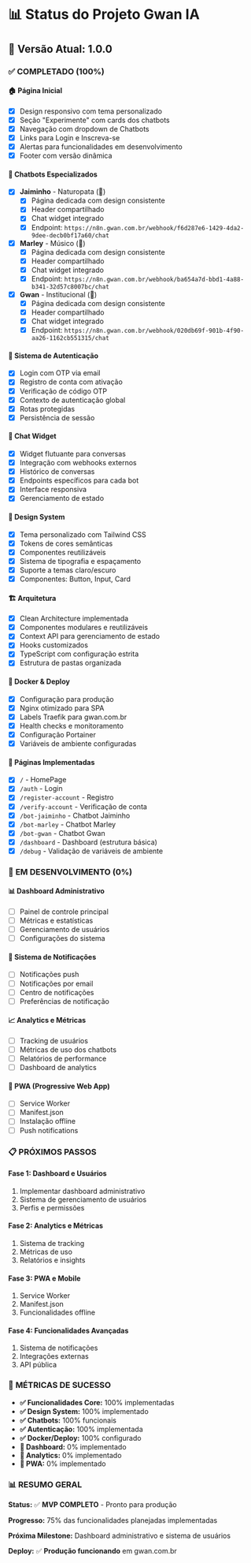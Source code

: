 # 📊 Status do Projeto Gwan IA

## 🎯 **Versão Atual: 1.0.0**

### ✅ **COMPLETADO (100%)**

#### **🏠 Página Inicial**
- [x] Design responsivo com tema personalizado
- [x] Seção "Experimente" com cards dos chatbots
- [x] Navegação com dropdown de Chatbots
- [x] Links para Login e Inscreva-se
- [x] Alertas para funcionalidades em desenvolvimento
- [x] Footer com versão dinâmica

#### **🤖 Chatbots Especializados**
- [x] **Jaiminho** - Naturopata (🌿)
  - [x] Página dedicada com design consistente
  - [x] Header compartilhado
  - [x] Chat widget integrado
  - [x] Endpoint: `https://n8n.gwan.com.br/webhook/f6d287e6-1429-4da2-9dee-decb0bf17a60/chat`

- [x] **Marley** - Músico (🎵)
  - [x] Página dedicada com design consistente
  - [x] Header compartilhado
  - [x] Chat widget integrado
  - [x] Endpoint: `https://n8n.gwan.com.br/webhook/ba654a7d-bbd1-4a88-b341-32d57c8007bc/chat`

- [x] **Gwan** - Institucional (🏢)
  - [x] Página dedicada com design consistente
  - [x] Header compartilhado
  - [x] Chat widget integrado
  - [x] Endpoint: `https://n8n.gwan.com.br/webhook/020db69f-901b-4f90-aa26-1162cb551315/chat`

#### **🔐 Sistema de Autenticação**
- [x] Login com OTP via email
- [x] Registro de conta com ativação
- [x] Verificação de código OTP
- [x] Contexto de autenticação global
- [x] Rotas protegidas
- [x] Persistência de sessão

#### **💬 Chat Widget**
- [x] Widget flutuante para conversas
- [x] Integração com webhooks externos
- [x] Histórico de conversas
- [x] Endpoints específicos para cada bot
- [x] Interface responsiva
- [x] Gerenciamento de estado

#### **🎨 Design System**
- [x] Tema personalizado com Tailwind CSS
- [x] Tokens de cores semânticas
- [x] Componentes reutilizáveis
- [x] Sistema de tipografia e espaçamento
- [x] Suporte a temas claro/escuro
- [x] Componentes: Button, Input, Card

#### **🏗️ Arquitetura**
- [x] Clean Architecture implementada
- [x] Componentes modulares e reutilizáveis
- [x] Context API para gerenciamento de estado
- [x] Hooks customizados
- [x] TypeScript com configuração estrita
- [x] Estrutura de pastas organizada

#### **🐳 Docker & Deploy**
- [x] Configuração para produção
- [x] Nginx otimizado para SPA
- [x] Labels Traefik para gwan.com.br
- [x] Health checks e monitoramento
- [x] Configuração Portainer
- [x] Variáveis de ambiente configuradas

#### **📱 Páginas Implementadas**
- [x] `/` - HomePage
- [x] `/auth` - Login
- [x] `/register-account` - Registro
- [x] `/verify-account` - Verificação de conta
- [x] `/bot-jaiminho` - Chatbot Jaiminho
- [x] `/bot-marley` - Chatbot Marley  
- [x] `/bot-gwan` - Chatbot Gwan
- [x] `/dashboard` - Dashboard (estrutura básica)
- [x] `/debug` - Validação de variáveis de ambiente

### 🚧 **EM DESENVOLVIMENTO (0%)**

#### **📊 Dashboard Administrativo**
- [ ] Painel de controle principal
- [ ] Métricas e estatísticas
- [ ] Gerenciamento de usuários
- [ ] Configurações do sistema

#### **🔔 Sistema de Notificações**
- [ ] Notificações push
- [ ] Notificações por email
- [ ] Centro de notificações
- [ ] Preferências de notificação

#### **📈 Analytics e Métricas**
- [ ] Tracking de usuários
- [ ] Métricas de uso dos chatbots
- [ ] Relatórios de performance
- [ ] Dashboard de analytics

#### **📱 PWA (Progressive Web App)**
- [ ] Service Worker
- [ ] Manifest.json
- [ ] Instalação offline
- [ ] Push notifications

### 📋 **PRÓXIMOS PASSOS**

#### **Fase 1: Dashboard e Usuários**
1. Implementar dashboard administrativo
2. Sistema de gerenciamento de usuários
3. Perfis e permissões

#### **Fase 2: Analytics e Métricas**
1. Sistema de tracking
2. Métricas de uso
3. Relatórios e insights

#### **Fase 3: PWA e Mobile**
1. Service Worker
2. Manifest.json
3. Funcionalidades offline

#### **Fase 4: Funcionalidades Avançadas**
1. Sistema de notificações
2. Integrações externas
3. API pública

### 🎯 **MÉTRICAS DE SUCESSO**

- **✅ Funcionalidades Core:** 100% implementadas
- **✅ Design System:** 100% implementado
- **✅ Chatbots:** 100% funcionais
- **✅ Autenticação:** 100% implementada
- **✅ Docker/Deploy:** 100% configurado
- **🚧 Dashboard:** 0% implementado
- **🚧 Analytics:** 0% implementado
- **🚧 PWA:** 0% implementado

### 📊 **RESUMO GERAL**

**Status:** ✅ **MVP COMPLETO** - Pronto para produção

**Progresso:** 75% das funcionalidades planejadas implementadas

**Próxima Milestone:** Dashboard administrativo e sistema de usuários

**Deploy:** ✅ **Produção funcionando** em gwan.com.br
